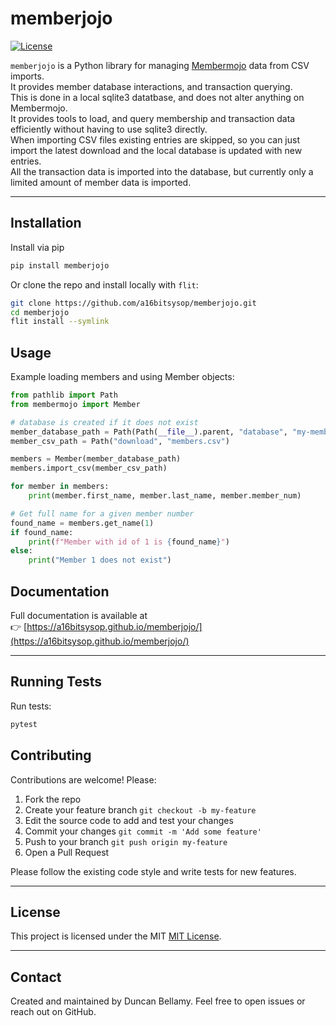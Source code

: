 # memberjojo

[![License](https://img.shields.io/badge/license-MIT-green)](LICENSE)

`memberjojo` is a Python library for managing [Membermojo](http://membermojo.co.uk/)
data from CSV imports.\
It provides member database interactions, and transaction querying.\
This is done in a local sqlite3 datatbase, and does not alter anything on Membermojo.\
It provides tools to load, and query membership and transaction data efficiently without
having to use sqlite3 directly.\
When importing CSV files existing entries are skipped,
so you can just import the latest download and the local database is updated with new entries.\
All the transaction data is imported into the database,
but currently only a limited amount of member data is imported.

---

## Installation

Install via pip

```bash
pip install memberjojo
```

Or clone the repo and install locally with `flit`:

```bash
git clone https://github.com/a16bitsysop/memberjojo.git
cd memberjojo
flit install --symlink
```

## Usage

Example loading members and using Member objects:

```python
from pathlib import Path
from membermojo import Member

# database is created if it does not exist
member_database_path = Path(Path(__file__).parent, "database", "my-members.db")
member_csv_path = Path("download", "members.csv")

members = Member(member_database_path)
members.import_csv(member_csv_path)

for member in members:
    print(member.first_name, member.last_name, member.member_num)

# Get full name for a given member number
found_name = members.get_name(1)
if found_name:
    print(f"Member with id of 1 is {found_name}")
else:
    print("Member 1 does not exist")
```

## Documentation

Full documentation is available at  
👉 [https://a16bitsysop.github.io/memberjojo/](https://a16bitsysop.github.io/memberjojo/)

---

## Running Tests

Run tests:

```bash
pytest
```

## Contributing

Contributions are welcome! Please:

1. Fork the repo
2. Create your feature branch `git checkout -b my-feature`
3. Edit the source code to add and test your changes
4. Commit your changes `git commit -m 'Add some feature'`
5. Push to your branch `git push origin my-feature`
6. Open a Pull Request

Please follow the existing code style and write tests for new features.

---

## License

This project is licensed under the MIT [MIT License](LICENSE).

---

## Contact

Created and maintained by Duncan Bellamy.
Feel free to open issues or reach out on GitHub.
